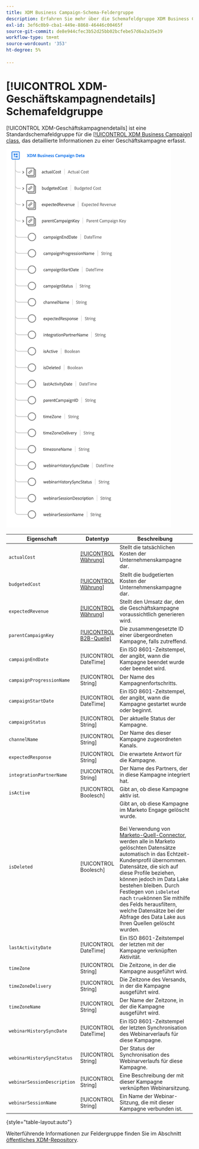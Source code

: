 ```yaml
---
title: XDM Business Campaign-Schema-Feldergruppe
description: Erfahren Sie mehr über die Schemafeldgruppe XDM Business Campaign Details .
exl-id: 3ef6c0b9-cba1-449e-8868-46446c00465f
source-git-commit: de8e944cfec3b52d25bb02bcfebe57d6a2a35e39
workflow-type: tm+mt
source-wordcount: '353'
ht-degree: 5%

---
```


# [!UICONTROL XDM-Geschäftskampagnendetails] Schemafeldgruppe

[!UICONTROL XDM-Geschäftskampagnendetails] ist eine Standardschemafeldgruppe für die [[!UICONTROL XDM Business Campaign] class](../../classes/b2b/business-campaign.md), das detaillierte Informationen zu einer Geschäftskampagne erfasst.

![Die Struktur der XDM Business Campaign Details -Feldergruppe, wie sie in der Benutzeroberfläche angezeigt wird](../../images/field-groups/b2b/business-campaign-details.png)

| Eigenschaft | Datentyp | Beschreibung |
| --- | --- | --- |
| `actualCost` | [[!UICONTROL Währung]](../../data-types/currency.md) | Stellt die tatsächlichen Kosten der Unternehmenskampagne dar. |
| `budgetedCost` | [[!UICONTROL Währung]](../../data-types/currency.md) | Stellt die budgetierten Kosten der Unternehmenskampagne dar. |
| `expectedRevenue` | [[!UICONTROL Währung]](../../data-types/currency.md) | Stellt den Umsatz dar, den die Geschäftskampagne voraussichtlich generieren wird. |
| `parentCampaignKey` | [[!UICONTROL B2B-Quelle]](../../data-types/b2b-source.md) | Die zusammengesetzte ID einer übergeordneten Kampagne, falls zutreffend. |
| `campaignEndDate` | [!UICONTROL DateTime] | Ein ISO 8601-Zeitstempel, der angibt, wann die Kampagne beendet wurde oder beendet wird. |
| `campaignProgressionName` | [!UICONTROL String] | Der Name des Kampagnenfortschritts. |
| `campaignStartDate` | [!UICONTROL DateTime] | Ein ISO 8601-Zeitstempel, der angibt, wann die Kampagne gestartet wurde oder beginnt. |
| `campaignStatus` | [!UICONTROL String] | Der aktuelle Status der Kampagne. |
| `channelName` | [!UICONTROL String] | Der Name des dieser Kampagne zugeordneten Kanals. |
| `expectedResponse` | [!UICONTROL String] | Die erwartete Antwort für die Kampagne. |
| `integrationPartnerName` | [!UICONTROL String] | Der Name des Partners, der in diese Kampagne integriert hat. |
| `isActive` | [!UICONTROL Boolesch] | Gibt an, ob diese Kampagne aktiv ist. |
| `isDeleted` | [!UICONTROL Boolesch] | Gibt an, ob diese Kampagne im Marketo Engage gelöscht wurde.<br><br>Bei Verwendung von [Marketo-Quell-Connector](../../../sources/connectors/adobe-applications/marketo/marketo.md), werden alle in Marketo gelöschten Datensätze automatisch in das Echtzeit-Kundenprofil übernommen. Datensätze, die sich auf diese Profile beziehen, können jedoch im Data Lake bestehen bleiben. Durch Festlegen von `isDeleted` nach `true`können Sie mithilfe des Felds herausfiltern, welche Datensätze bei der Abfrage des Data Lake aus Ihren Quellen gelöscht wurden. |
| `lastActivityDate` | [!UICONTROL DateTime] | Ein ISO 8601-Zeitstempel der letzten mit der Kampagne verknüpften Aktivität. |
| `timeZone` | [!UICONTROL String] | Die Zeitzone, in der die Kampagne ausgeführt wird. |
| `timeZoneDelivery` | [!UICONTROL String] | Die Zeitzone des Versands, in der die Kampagne ausgeführt wird. |
| `timeZoneName` | [!UICONTROL String] | Der Name der Zeitzone, in der die Kampagne ausgeführt wird. |
| `webinarHistorySyncDate` | [!UICONTROL DateTime] | Ein ISO 8601-Zeitstempel der letzten Synchronisation des Webinarverlaufs für diese Kampagne. |
| `webinarHistorySyncStatus` | [!UICONTROL String] | Der Status der Synchronisation des Webinarverlaufs für diese Kampagne. |
| `webinarSessionDescription` | [!UICONTROL String] | Eine Beschreibung der mit dieser Kampagne verknüpften Webinarsitzung. |
| `webinarSessionName` | [!UICONTROL String] | Ein Name der Webinar-Sitzung, die mit dieser Kampagne verbunden ist. |

{style="table-layout:auto"}

Weiterführende Informationen zur Feldergruppe finden Sie im Abschnitt [öffentliches XDM-Repository](https://github.com/adobe/xdm/blob/master/components/fieldgroups/campaign/campaign-details.schema.json).
